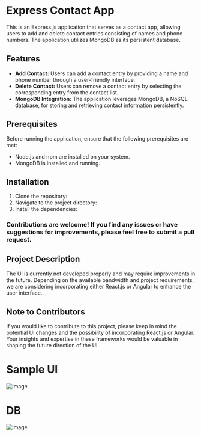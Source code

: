 # Express Contact App

This is an Express.js application that serves as a contact app, allowing users to add and delete contact entries consisting of names and phone numbers. The application utilizes MongoDB as its persistent database.

## Features

- **Add Contact:** Users can add a contact entry by providing a name and phone number through a user-friendly interface.
- **Delete Contact:** Users can remove a contact entry by selecting the corresponding entry from the contact list.
- **MongoDB Integration:** The application leverages MongoDB, a NoSQL database, for storing and retrieving contact information persistently.

## Prerequisites

Before running the application, ensure that the following prerequisites are met:

- Node.js and npm are installed on your system.
- MongoDB is installed and running.

## Installation

1. Clone the repository:
2. Navigate to the project directory:
3. Install the dependencies:


### Contributions are welcome! If you find any issues or have suggestions for improvements, please feel free to submit a pull request.

## Project Description

The UI is currently not developed properly and may require improvements in the future. Depending on the available bandwidth and project requirements, we are considering incorporating either React.js or Angular to enhance the user interface.

## Note to Contributors

If you would like to contribute to this project, please keep in mind the potential UI changes and the possibility of incorporating React.js or Angular. Your insights and expertise in these frameworks would be valuable in shaping the future direction of the UI.

# Sample UI

![image](https://github.com/stali1234/Contacts-application/assets/60595536/fdc4b1f6-48aa-4bbb-a9e5-7579867f3a57)

# DB
![image](https://github.com/stali1234/Contacts-application/assets/60595536/8a79d5a8-dad6-4e3b-b6e1-ef739045d9f7)



 





